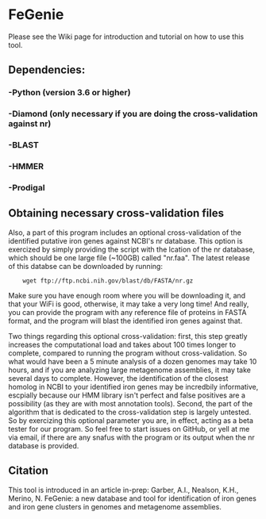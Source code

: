 # FeGenie

Please see the Wiki page for introduction and tutorial on how to use this tool.

## Dependencies:

### -Python (version 3.6 or higher)
### -Diamond (only necessary if you are doing the cross-validation against nr)
### -BLAST
### -HMMER
### -Prodigal
###

## Obtaining necessary cross-validation files 

Also, a part of this program includes an optional cross-validation of the identified putative iron genes against NCBI's nr database. This option is exercized by simply providing the script with the lcation of the nr database, which should be one large file (~100GB) called "nr.faa". The latest release of this databse can be downloaded by running:

        wget ftp://ftp.ncbi.nih.gov/blast/db/FASTA/nr.gz

Make sure you have enough room where you will be downloading it, and that your WiFi is good, otherwise, it may take a very long time! And really, you can provide the program with any reference file of proteins in FASTA format, and the program will blast the identified iron genes against that.

Two things regarding this optional cross-validation: first, this step greatly increases the computational load and takes about 100 times longer to complete, compared to running the program without cross-validation. So what would have been a 5 minute analysis of a dozen genomes may take 10 hours, and if you are analyzing large metagenome assemblies, it may take several days to complete. However, the identification of the closest homolog in NCBI to your identified iron genes may be incredbily informative, escpially because our HMM library isn't perfect and false positives are a possibility (as they are with most annotation tools). Second, the part of the algorithm that is dedicated to the cross-validation step is largely untested. So by exercizing this optional parameter you are, in effect, acting as a beta tester for our program. So feel free to start issues on GitHub, or yell at me via email, if there are any snafus with the program or its output when the nr database is provided.

## Citation
This tool is introduced in an article in-prep:
Garber, A.I., Nealson, K.H., Merino, N. FeGenie: a new database and tool for identification of iron genes and iron gene clusters in genomes and metagenome assemblies.
